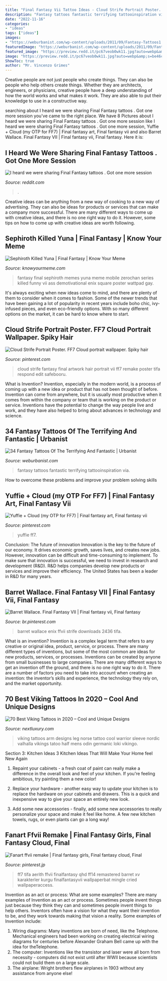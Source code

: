```yaml
---
title: "Final Fantasy Vii Tattoo Ideas - Cloud Strife Portrait Poster. Ff7 Cloud Portrait Wallpaper. Spiky Hair"
description: "Fantasy tattoos fantastic terrifying tattooinspiration via"
date: "2022-11-16"
categories:
- "ideas"
tags: ["ideas"]
images:
- "https://weburbanist.com/wp-content/uploads/2011/09/Fantasy-Tattoos1.gif"
featuredImage: "https://weburbanist.com/wp-content/uploads/2011/09/Fantasy-Tattoos1.gif"
featured_image: "https://preview.redd.it/pc67veob0wk11.jpg?auto=webp&amp;s=be46c686f7716c6dea5f2eed4d3a49752974aa47"
image: "https://preview.redd.it/pc67veob0wk11.jpg?auto=webp&amp;s=be46c686f7716c6dea5f2eed4d3a49752974aa47"
ShowToc: true
author: "Mr. Vincenzo Grimes"
---
```



Creative people are not just people who create things. They can also be people who help others create things. Whether they are architects, engineers, or physicians, creative people have a deep understanding of how the world works and what makes it work. They are also able to put their knowledge to use in a constructive way.

	

		
searching about I heard we were sharing Final Fantasy tattoos . Got one more session you've came to the right place. We have 8 Pictures about I heard we were sharing Final Fantasy tattoos . Got one more session like I heard we were sharing Final Fantasy tattoos . Got one more session, Yuffie + Cloud (my OTP for FF7) | Final fantasy art, Final fantasy vii and also Barret Wallace. Final Fantasy VII | Final fantasy vii, Final fantasy. Here it is:
		
    
## I Heard We Were Sharing Final Fantasy Tattoos . Got One More Session

<img loading=lazy src="https://preview.redd.it/pc67veob0wk11.jpg?auto=webp&amp;s=be46c686f7716c6dea5f2eed4d3a49752974aa47" onerror="this.onerror=null;this.src='https://tse3.mm.bing.net/th?id=OIP.op0x2EFnt2Rc06xMEo2HeAHaJ4&amp;pid=15.1';" alt="I heard we were sharing Final Fantasy tattoos . Got one more session">

_Source: reddit.com_

>. 

	

Creative ideas can be anything from a new way of cooking to a new way of advertising. They can also be ideas for products or services that can make a company more successful. There are many different ways to come up with creative ideas, and there is no one right way to do it. However, some tips on how to come up with creative ideas are worth following.

    
## Sephiroth Killed Yuna | Final Fantasy | Know Your Meme

<img loading=lazy src="http://i0.kym-cdn.com/photos/images/facebook/000/655/154/5ca.jpg" onerror="this.onerror=null;this.src='https://tse3.mm.bing.net/th?id=OIP.-DGvlZiTTEPoFMY8UxGl6QHaNV&amp;pid=15.1';" alt="Sephiroth Killed Yuna | Final Fantasy | Know Your Meme">

_Source: knowyourmeme.com_

>fantasy final sephiroth memes yuna meme mobile zerochan series killed funny vii ass demotivational enix square poster wattpad gay. 

	

It's always exciting when new ideas come to mind, and there are plenty of them to consider when it comes to fashion. Some of the newer trends that have been gaining a lot of popularity in recent years include boho chic, ivy-infused pieces, and even eco-friendly options. With so many different options on the market, it can be hard to know where to start.

    
## Cloud Strife Portrait Poster. FF7 Cloud Portrait Wallpaper. Spiky Hair

<img loading=lazy src="https://i.pinimg.com/736x/79/b2/2a/79b22af1c74720868393110497749f9f.jpg" onerror="this.onerror=null;this.src='https://tse4.mm.bing.net/th?id=OIP.CByedwuT6QKai7pRvWdVvwHaKe&amp;pid=15.1';" alt="Cloud Strife Portrait Poster. FF7 Cloud portrait wallpaper. Spiky hair">

_Source: pinterest.com_

>cloud strife fantasy final artwork hair portrait vii ff7 remake poster tifa respond edit safebooru. 

	

What is Invention?
Invention, especially in the modern world, is a process of coming up with a new idea or product that has not been thought of before. Invention can come from anywhere, but it is usually most productive when it comes from within the company or team that is working on the product or service. Inventions have the potential to change the way people live and work, and they have also helped to bring about advances in technology and science.

    
## 34 Fantasy Tattoos Of The Terrifying And Fantastic | Urbanist

<img loading=lazy src="https://weburbanist.com/wp-content/uploads/2011/09/Fantasy-Tattoos1.gif" onerror="this.onerror=null;this.src='https://tse1.mm.bing.net/th?id=OIP.noTiptmKMdrfKvd8YUfgGQHaKW&amp;pid=15.1';" alt="34 Fantasy Tattoos Of The Terrifying And Fantastic | Urbanist">

_Source: weburbanist.com_

>fantasy tattoos fantastic terrifying tattooinspiration via. 

	

How to overcome these problems and improve your problem solving skills
 

    
## Yuffie + Cloud (my OTP For FF7) | Final Fantasy Art, Final Fantasy Vii

<img loading=lazy src="https://i.pinimg.com/736x/6c/6d/76/6c6d7677bf7641c7ea91343fb50cd22d.jpg" onerror="this.onerror=null;this.src='https://tse1.mm.bing.net/th?id=OIP.goYNZhitmrQbtTkzXzhgQAHaFt&amp;pid=15.1';" alt="Yuffie + Cloud (my OTP for FF7) | Final fantasy art, Final fantasy vii">

_Source: pinterest.com_

>yuffie ff7. 

	

Conclusion: The future of innovation
Innovation is the key to the future of our economy. It drives economic growth, saves lives, and creates new jobs. However, innovation can be difficult and time-consuming to implement. To make sure that innovation is successful, we need to invest in research and development (R&D). R&D helps companies develop new products or services and improve their efficiency.
The United States has been a leader in R&D for many years.

    
## Barret Wallace. Final Fantasy VII | Final Fantasy Vii, Final Fantasy

<img loading=lazy src="https://i.pinimg.com/736x/b9/8e/5b/b98e5b2788c285d80084a171bfc31c08.jpg" onerror="this.onerror=null;this.src='https://tse3.mm.bing.net/th?id=OIP.nQl2GggoPE1LS_ZrtTGHFQHaQB&amp;pid=15.1';" alt="Barret Wallace. Final Fantasy VII | Final fantasy vii, Final fantasy">

_Source: br.pinterest.com_

>barret wallace enix ffvii strife downloads 2436 tifa. 

	

What is an invention?
Invention is a complex legal term that refers to any creative or original idea, product, service, or process. There are many different types of inventions, but some of the most common are ideas for new products, services, or processes. Inventions can be created by anyone from small businesses to large companies. There are many different ways to get an invention off the ground, and there is no one right way to do it. There are a number of factors you need to take into account when creating an invention: the inventor’s skills and experience, the technology they rely on, and the market opportunity.

    
## 70 Best Viking Tattoos In 2020 – Cool And Unique Designs

<img loading=lazy src="http://nextluxury.com/wp-content/uploads/lower-leg-viking-mens-arm-tattoos.jpg" onerror="this.onerror=null;this.src='https://tse1.mm.bing.net/th?id=OIP.hXj1T0fsN-sQPVMD6j6WhgHaOk&amp;pid=15.1';" alt="70 Best Viking Tattoos in 2020 – Cool and Unique Designs">

_Source: nextluxury.com_

>viking tattoos arm designs leg norse tattoo cool warrior sleeve nordic valhalla vikings tatoo half mens odin germanic loki vikingo. 

	

Section 3: Kitchen Ideas
3 Kitchen Ideas That Will Make Your Home feel New Again
1. Repaint your cabinets - a fresh coat of paint can really make a difference in the overall look and feel of your kitchen. If you're feeling ambitious, try painting them a new color!

2. Replace your hardware - another easy way to update your kitchen is to replace the hardware on your cabinets and drawers. This is a quick and inexpensive way to give your space an entirely new look.

3. Add some new accessories - finally, add some new accessories to really personalize your space and make it feel like home. A few new kitchen towels, rugs, or even plants can go a long way!

    
## Fanart Ffvii Remake | Final Fantasy Girls, Final Fantasy Cloud, Final

<img loading=lazy src="https://i.pinimg.com/736x/6c/b4/d6/6cb4d68c7328fde1300cb491b3a4a393.jpg" onerror="this.onerror=null;this.src='https://tse3.mm.bing.net/th?id=OIP.JGQXifd6Pbkkgn6VaZ1rNwHaNK&amp;pid=15.1';" alt="Fanart ffvii remake | Final fantasy girls, Final fantasy cloud, Final">

_Source: pinterest.jp_

>ff7 tifa aerith ffvii finalfantasy qhd ff14 remastered barret xv karakterler kurgu finalfantasyvii wallpaperbat mingle cried wallpaperaccess. 

	

Invention as an act or process: What are some examples?
There are many examples of Invention as an act or process. Sometimes people invent things just because they think they can and sometimes people invent things to help others. Inventors often have a vision for what they want their invention to be, and they work towards making that vision a reality. Some examples of Invention include: 
1) Wiring diagrams: Many inventions are born of need, like the Telephone. Mechanical engineers had been working on creating electrical wiring diagrams for centuries before Alexander Graham Bell came up with the idea for theTelephone.
2) The computer: Inventions like the transistor and laser were all born from necessity - computers did not exist until after WWII because scientists could not build them on a large scale.
3) The airplane: Wright brothers flew airplanes in 1903 without any assistance from anyone else!

